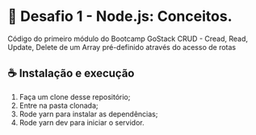 # 🚀 Desafio 1 - Node.js: Conceitos.

Código do primeiro módulo do Bootcamp GoStack
CRUD - Cread, Read, Update, Delete de um Array pré-definido através do acesso de rotas

## ☕ Instalação e execução

1. Faça um clone desse repositório;
1. Entre na pasta clonada;
1. Rode yarn para instalar as dependências;
1. Rode yarn dev para iniciar o servidor.
